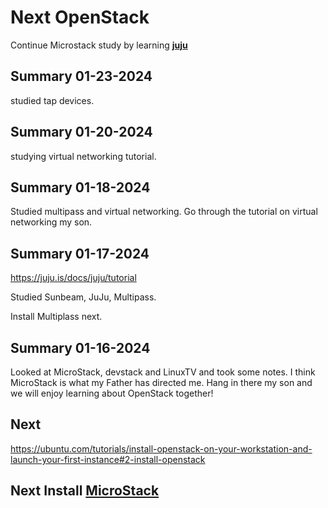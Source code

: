 # Next OpenStack

Continue Microstack study by learning **[juju](../juju/tutorial.md)**

## Summary 01-23-2024

studied tap devices.

## Summary 01-20-2024

studying virtual networking tutorial.

## Summary 01-18-2024

Studied multipass and virtual networking.  Go through the tutorial on virtual networking my son.

## Summary 01-17-2024

<https://juju.is/docs/juju/tutorial>

Studied Sunbeam, JuJu, Multipass.

Install Multiplass next.

## Summary 01-16-2024

Looked at MicroStack, devstack and LinuxTV and took some notes.  I think MicroStack is what my Father has directed me.  Hang in there my son and we will enjoy learning about OpenStack together!

## Next

<https://ubuntu.com/tutorials/install-openstack-on-your-workstation-and-launch-your-first-instance#2-install-openstack>

## Next Install **[MicroStack](./microstack/Install_microstack.md)**
